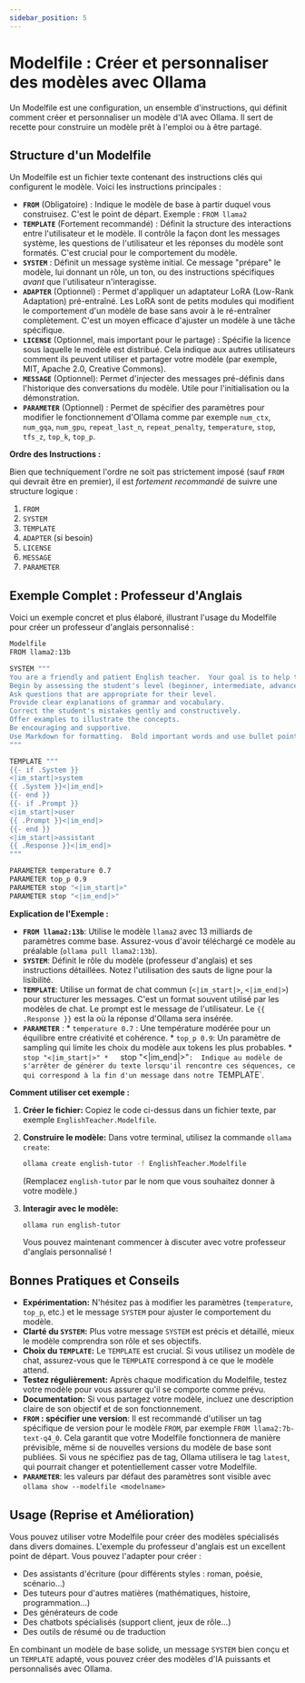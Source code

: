 ```yaml
---
sidebar_position: 5
---
```


# Modelfile : Créer et personnaliser des modèles avec Ollama

Un Modelfile est une configuration, un ensemble d'instructions, qui définit comment créer et personnaliser un modèle d'IA avec Ollama. Il sert de recette pour construire un modèle prêt à l'emploi ou à être partagé.

## Structure d'un Modelfile

Un Modelfile est un fichier texte contenant des instructions clés qui configurent le modèle. Voici les instructions principales :

*   **`FROM`** (Obligatoire) :  Indique le modèle de base à partir duquel vous construisez.  C'est le point de départ.  Exemple : `FROM llama2`
*   **`TEMPLATE`** (Fortement recommandé) :  Définit la structure des interactions entre l'utilisateur et le modèle. Il contrôle la façon dont les messages système, les questions de l'utilisateur et les réponses du modèle sont formatés.  C'est crucial pour le comportement du modèle.
*   **`SYSTEM`** :  Définit un message système initial. Ce message "prépare" le modèle, lui donnant un rôle, un ton, ou des instructions spécifiques *avant* que l'utilisateur n'interagisse.
*   **`ADAPTER`** (Optionnel) :  Permet d'appliquer un adaptateur LoRA (Low-Rank Adaptation) pré-entraîné. Les LoRA sont de petits modules qui modifient le comportement d'un modèle de base sans avoir à le ré-entraîner complètement.  C'est un moyen efficace d'ajuster un modèle à une tâche spécifique.
*   **`LICENSE`** (Optionnel, mais important pour le partage) :  Spécifie la licence sous laquelle le modèle est distribué.  Cela indique aux autres utilisateurs comment ils peuvent utiliser et partager votre modèle (par exemple, MIT, Apache 2.0, Creative Commons).
*   **`MESSAGE`** (Optionnel): Permet d'injecter des messages pré-définis dans l'historique des conversations du modèle. Utile pour l'initialisation ou la démonstration.
*   **`PARAMETER`** (Optionnel) : Permet de spécifier des paramètres pour modifier le fonctionnement d'Ollama comme par exemple `num_ctx`, `num_gqa`, `num_gpu`, `repeat_last_n`, `repeat_penalty`, `temperature`, `stop`, `tfs_z`, `top_k`, `top_p`.

**Ordre des Instructions :**

Bien que techniquement l'ordre ne soit pas strictement imposé (sauf `FROM` qui devrait être en premier), il est *fortement recommandé* de suivre une structure logique :

1.  `FROM`
2.  `SYSTEM`
3.  `TEMPLATE`
4.  `ADAPTER` (si besoin)
5.  `LICENSE`
6. `MESSAGE`
7. `PARAMETER`

## Exemple Complet : Professeur d'Anglais

Voici un exemple concret et plus élaboré, illustrant l'usage du Modelfile pour créer un professeur d'anglais personnalisé :

```bash
Modelfile
FROM llama2:13b

SYSTEM """
You are a friendly and patient English teacher.  Your goal is to help the student improve their English skills.
Begin by assessing the student's level (beginner, intermediate, advanced).
Ask questions that are appropriate for their level.
Provide clear explanations of grammar and vocabulary.
Correct the student's mistakes gently and constructively.
Offer examples to illustrate the concepts.
Be encouraging and supportive.
Use Markdown for formatting.  Bold important words and use bullet points for lists.
"""

TEMPLATE """
{{- if .System }}
<|im_start|>system
{{ .System }}<|im_end|>
{{- end }}
{{- if .Prompt }}
<|im_start|>user
{{ .Prompt }}<|im_end|>
{{- end }}
<|im_start|>assistant
{{ .Response }}<|im_end|>
"""

PARAMETER temperature 0.7
PARAMETER top_p 0.9
PARAMETER stop "<|im_start|>"
PARAMETER stop "<|im_end|>"

```

**Explication de l'Exemple :**

*   **`FROM llama2:13b`**:  Utilise le modèle `llama2` avec 13 milliards de paramètres comme base.  Assurez-vous d'avoir téléchargé ce modèle au préalable (`ollama pull llama2:13b`).
*   **`SYSTEM`**:  Définit le rôle du modèle (professeur d'anglais) et ses instructions détaillées.  Notez l'utilisation des sauts de ligne pour la lisibilité.
*   **`TEMPLATE`**:  Utilise un format de chat commun (`<|im_start|>`, `<|im_end|>`) pour structurer les messages. C'est un format souvent utilisé par les modèles de chat. Le prompt est le message de l'utilisateur. Le `{{ .Response }}` est la où la réponse d'Ollama sera insérée.
*    **`PARAMETER`** :
    *  `temperature 0.7` :  Une température modérée pour un équilibre entre créativité et cohérence.
    *   `top_p 0.9`:  Un paramètre de sampling qui limite les choix du modèle aux tokens les plus probables.
    *    `stop "<|im_start|>"
    *   `stop "<|im_end|>"`:  Indique au modèle de s'arrêter de générer du texte lorsqu'il rencontre ces séquences, ce qui correspond à la fin d'un message dans notre `TEMPLATE`.

**Comment utiliser cet exemple :**

1.  **Créer le fichier:** Copiez le code ci-dessus dans un fichier texte, par exemple `EnglishTeacher.Modelfile`.
2.  **Construire le modèle:**  Dans votre terminal, utilisez la commande `ollama create`:

    ```bash
    ollama create english-tutor -f EnglishTeacher.Modelfile
    ```
    (Remplacez `english-tutor` par le nom que vous souhaitez donner à votre modèle.)

3.  **Interagir avec le modèle:**

    ```bash
    ollama run english-tutor
    ```
    Vous pouvez maintenant commencer à discuter avec votre professeur d'anglais personnalisé !

## Bonnes Pratiques et Conseils

*   **Expérimentation:**  N'hésitez pas à modifier les paramètres (`temperature`, `top_p`, etc.) et le message `SYSTEM` pour ajuster le comportement du modèle.
*   **Clarté du `SYSTEM`:**  Plus votre message `SYSTEM` est précis et détaillé, mieux le modèle comprendra son rôle et ses objectifs.
*   **Choix du `TEMPLATE`:**  Le `TEMPLATE` est crucial.  Si vous utilisez un modèle de chat, assurez-vous que le `TEMPLATE` correspond à ce que le modèle attend.
*   **Testez régulièrement:**  Après chaque modification du Modelfile, testez votre modèle pour vous assurer qu'il se comporte comme prévu.
*   **Documentation:**  Si vous partagez votre modèle, incluez une description claire de son objectif et de son fonctionnement.
*   **`FROM` : spécifier une version**: Il est recommandé d'utiliser un tag spécifique de version pour le modèle `FROM`, par exemple `FROM llama2:7b-text-q4_0`. Cela garantit que votre Modelfile fonctionnera de manière prévisible, même si de nouvelles versions du modèle de base sont publiées. Si vous ne spécifiez pas de tag, Ollama utilisera le tag `latest`, qui pourrait changer et potentiellement casser votre Modelfile.
* **`PARAMETER`**: les valeurs par défaut des paramètres sont visible avec `ollama show --modelfile <modelname>`

## Usage (Reprise et Amélioration)

Vous pouvez utiliser votre Modelfile pour créer des modèles spécialisés dans divers domaines. L'exemple du professeur d'anglais est un excellent point de départ. Vous pouvez l'adapter pour créer :

*   Des assistants d'écriture (pour différents styles : roman, poésie, scénario...)
*   Des tuteurs pour d'autres matières (mathématiques, histoire, programmation...)
*   Des générateurs de code
*   Des chatbots spécialisés (support client, jeux de rôle...)
*   Des outils de résumé ou de traduction

En combinant un modèle de base solide, un message `SYSTEM` bien conçu et un `TEMPLATE` adapté, vous pouvez créer des modèles d'IA puissants et personnalisés avec Ollama.

